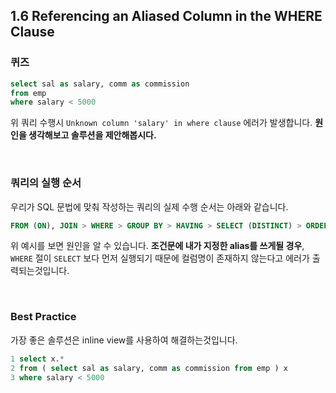 ## 1.6 Referencing an Aliased Column in the WHERE Clause

### 퀴즈

~~~sql
select sal as salary, comm as commission
from emp
where salary < 5000
~~~

위 쿼리 수행시 `Unknown column 'salary' in where clause` 에러가 발생합니다. **원인을 생각해보고 솔루션을 제안해봅시다.**

<br>

### 쿼리의 실행 순서

우리가 SQL 문법에 맞춰 작성하는 쿼리의 실제 수행 순서는 아래와 같습니다.

~~~sql
FROM (ON), JOIN > WHERE > GROUP BY > HAVING > SELECT (DISTINCT) > ORDER BY
~~~

위 예시를 보면 원인을 알 수 있습니다. **조건문에 내가 지정한 alias를 쓰게될 경우**,  `WHERE` 절이 `SELECT` 보다 먼저 실행되기 때문에 컬럼명이 존재하지 않는다고 에러가 출력되는것입니다.

<br>

### Best Practice

가장 좋은 솔루션은 inline view를 사용하여 해결하는것입니다.

~~~sql
1 select x.*
2 from ( select sal as salary, comm as commission from emp ) x
3 where salary < 5000
~~~
